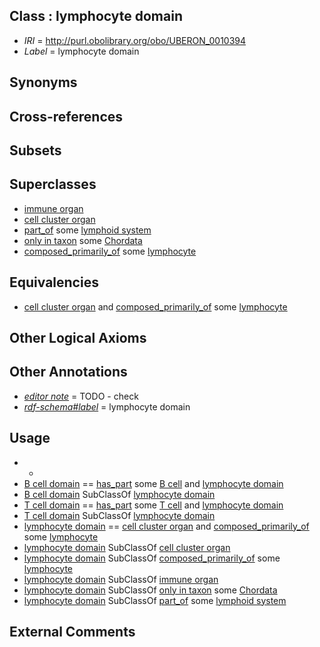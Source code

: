 
## Class : lymphocyte domain

 * *IRI* = http://purl.obolibrary.org/obo/UBERON_0010394
 * *Label* = lymphocyte domain

## Synonyms


## Cross-references


## Subsets


## Superclasses

 * [immune organ](../../UBERON/57/UBERON_0005057.md)
 * [cell cluster organ](../../UBERON/01/UBERON_0010001.md)
 * [part_of](../../BFO/50/BFO_0000050.md) some [lymphoid system](../../UBERON/65/UBERON_0002465.md)
 * [only in taxon](../../RO/60/RO_0002160.md) some [Chordata](../../NCBITaxon/11/NCBITaxon_7711.md)
 * [composed_primarily_of](../../RO/73/RO_0002473.md) some [lymphocyte](../../CL/42/CL_0000542.md)

## Equivalencies

 * [cell cluster organ](../../UBERON/01/UBERON_0010001.md) and [composed_primarily_of](../../RO/73/RO_0002473.md) some [lymphocyte](../../CL/42/CL_0000542.md)

## Other Logical Axioms


## Other Annotations

 * *[editor note](../../IAO/16/IAO_0000116.md)* = TODO - check
 * *[rdf-schema#label](../../el/rdf-schema#label.md)* = lymphocyte domain

## Usage

 * -
 * [B cell domain](../../UBERON/92/UBERON_0010392.md) == [has_part](../../BFO/51/BFO_0000051.md) some [B cell](../../CL/36/CL_0000236.md) and [lymphocyte domain](../../UBERON/94/UBERON_0010394.md)
 * [B cell domain](../../UBERON/92/UBERON_0010392.md) SubClassOf [lymphocyte domain](../../UBERON/94/UBERON_0010394.md)
 * [T cell domain](../../UBERON/93/UBERON_0010393.md) == [has_part](../../BFO/51/BFO_0000051.md) some [T cell](../../CL/84/CL_0000084.md) and [lymphocyte domain](../../UBERON/94/UBERON_0010394.md)
 * [T cell domain](../../UBERON/93/UBERON_0010393.md) SubClassOf [lymphocyte domain](../../UBERON/94/UBERON_0010394.md)
 * [lymphocyte domain](../../UBERON/94/UBERON_0010394.md) == [cell cluster organ](../../UBERON/01/UBERON_0010001.md) and [composed_primarily_of](../../RO/73/RO_0002473.md) some [lymphocyte](../../CL/42/CL_0000542.md)
 * [lymphocyte domain](../../UBERON/94/UBERON_0010394.md) SubClassOf [cell cluster organ](../../UBERON/01/UBERON_0010001.md)
 * [lymphocyte domain](../../UBERON/94/UBERON_0010394.md) SubClassOf [composed_primarily_of](../../RO/73/RO_0002473.md) some [lymphocyte](../../CL/42/CL_0000542.md)
 * [lymphocyte domain](../../UBERON/94/UBERON_0010394.md) SubClassOf [immune organ](../../UBERON/57/UBERON_0005057.md)
 * [lymphocyte domain](../../UBERON/94/UBERON_0010394.md) SubClassOf [only in taxon](../../RO/60/RO_0002160.md) some [Chordata](../../NCBITaxon/11/NCBITaxon_7711.md)
 * [lymphocyte domain](../../UBERON/94/UBERON_0010394.md) SubClassOf [part_of](../../BFO/50/BFO_0000050.md) some [lymphoid system](../../UBERON/65/UBERON_0002465.md)

## External Comments

